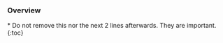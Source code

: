 <!--- Keep these lines and ignore until... --->
<div class="menu-trigger"></div>
<nav class="toc" id="navbar" markdown="1">
<h3>Overview</h3>
* Do not remove this nor the next 2 lines afterwards. They are important.
{:toc}
</nav>
<div class="game-presskit" markdown="1">
<!--- until here. After here begin page edits -->
